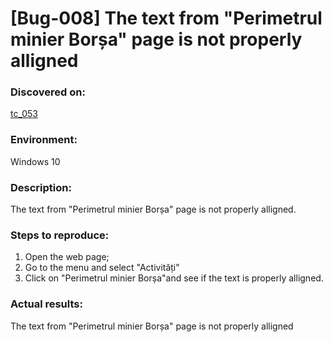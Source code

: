 # **[Bug-008] The text from "Perimetrul minier Borșa" page is not properly alligned**

### **Discovered on:**

[tc_053](https://github.com/AlexandraAncaGabor/go-green-resources-testing-project/blob/main/test-cases.md/tc-053.md)

### **Environment:**

Windows 10

### **Description:**

The text from "Perimetrul minier Borșa" page is not properly alligned.

### **Steps to reproduce:**

1.  Open the web page;
2.  Go to the menu and select "Activități"
3.  Click on "Perimetrul minier Borșa"and see if the text is properly alligned.

### **Actual results:**

The text from "Perimetrul minier Borșa" page is not properly alligned
